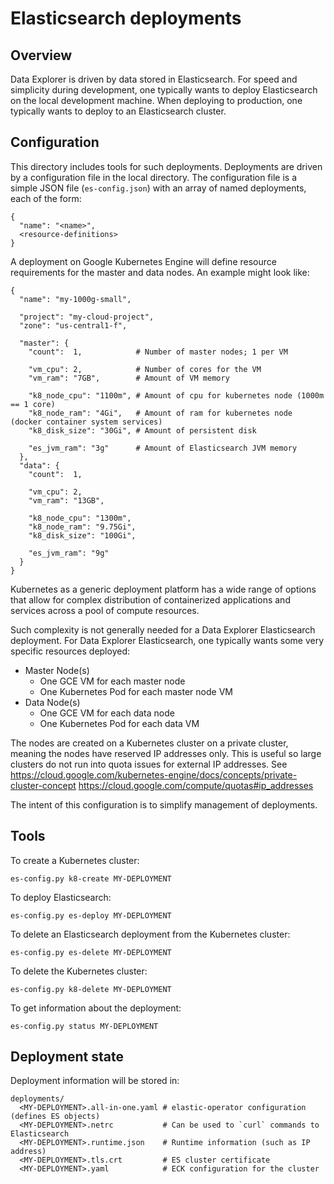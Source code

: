 # Elasticsearch deployments

## Overview

Data Explorer is driven by data stored in Elasticsearch.
For speed and simplicity during development, one typically wants to deploy
Elasticsearch on the local development machine.  When deploying to production,
one typically wants to deploy to an Elasticsearch cluster.

## Configuration

This directory includes tools for such deployments. Deployments are driven by
a configuration file in the local directory. The configuration file is a
simple JSON file (`es-config.json`) with an array of named deployments, each
of the form:

```
{
  "name": "<name>",
  <resource-definitions>
}
```

A deployment on Google Kubernetes Engine will define resource requirements
for the master and data nodes. An example might look like:

```
{
  "name": "my-1000g-small",

  "project": "my-cloud-project",
  "zone": "us-central1-f",

  "master": {
    "count":  1,            # Number of master nodes; 1 per VM

    "vm_cpu": 2,            # Number of cores for the VM
    "vm_ram": "7GB",        # Amount of VM memory

    "k8_node_cpu": "1100m", # Amount of cpu for kubernetes node (1000m == 1 core)
    "k8_node_ram": "4Gi",   # Amount of ram for kubernetes node (docker container system services)
    "k8_disk_size": "30Gi", # Amount of persistent disk

    "es_jvm_ram": "3g"      # Amount of Elasticsearch JVM memory
  },
  "data": {
    "count":  1,

    "vm_cpu": 2,
    "vm_ram": "13GB",

    "k8_node_cpu": "1300m",
    "k8_node_ram": "9.75Gi",
    "k8_disk_size": "100Gi",

    "es_jvm_ram": "9g"
  }
}
```

Kubernetes as a generic deployment platform has a wide range of options that
allow for complex distribution of containerized applications and services
across a pool of compute resources.

Such complexity is not generally needed for a Data Explorer Elasticsearch
deployment. For Data Explorer Elasticsearch, one typically wants some very
specific resources deployed:

- Master Node(s)
  - One GCE VM for each master node
  - One Kubernetes Pod for each master node VM
- Data Node(s)
  - One GCE VM for each data node
  - One Kubernetes Pod for each data VM

The nodes are created on a Kubernetes cluster on a private cluster, meaning 
the nodes have reserved IP addresses only. This is useful so large clusters 
do not run into quota issues for external IP addresses.
See https://cloud.google.com/kubernetes-engine/docs/concepts/private-cluster-concept
https://cloud.google.com/compute/quotas#ip_addresses

The intent of this configuration is to simplify management of deployments.

## Tools

To create a Kubernetes cluster:

`es-config.py k8-create MY-DEPLOYMENT`

To deploy Elasticsearch:

`es-config.py es-deploy MY-DEPLOYMENT`

To delete an Elasticsearch deployment from the Kubernetes cluster:

`es-config.py es-delete MY-DEPLOYMENT`

To delete the Kubernetes cluster:

`es-config.py k8-delete MY-DEPLOYMENT`

To get information about the deployment:

`es-config.py status MY-DEPLOYMENT`

## Deployment state

Deployment information will be stored in:

```
deployments/
  <MY-DEPLOYMENT>.all-in-one.yaml # elastic-operator configuration (defines ES objects)
  <MY-DEPLOYMENT>.netrc           # Can be used to `curl` commands to Elasticsearch
  <MY-DEPLOYMENT>.runtime.json    # Runtime information (such as IP address)
  <MY-DEPLOYMENT>.tls.crt         # ES cluster certificate
  <MY-DEPLOYMENT>.yaml            # ECK configuration for the cluster
```

